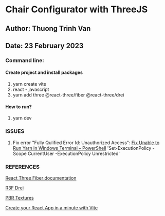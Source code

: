 # Chair Configurator with ThreeJS
## Author: Thuong Trinh Van
## Date: 23 February 2023

### Command line:
#### Create project and install packages
1. yarn create vite
2. react - javascript
3. yarn add three @react-three/fiber @react-three/drei
#### How to run?
1. yarn dev

### ISSUES
1. Fix error "Fully Qulified Error Id: Unauthorized Access":
[Fix Unable to Run Yarn in Windows Terminal – PowerShell](https://www.nextofwindows.com/fix-unable-to-run-yarn-in-windows-terminal-powershell)
'Set-ExecutionPolicy -Scope CurrentUser -ExecutionPolicy Unrestricted'
 
### REFERENCES
[React Three Fiber documentation](https://docs.pmnd.rs/react-three-fiber/getting-started/introduction)

[R3F Drei](https://github.com/pmndrs/drei#readme)

[PBR Textures](https://3dtextures.me/)

[Create your React App in a minute with Vite](https://vitejs.dev/guide/)